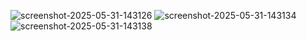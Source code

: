 ![screenshot-2025-05-31-143126](https://github.com/user-attachments/assets/710a0a7d-18c0-48f4-98e3-622bc3af96d1)
![screenshot-2025-05-31-143134](https://github.com/user-attachments/assets/ae59a249-2907-4ba2-80d6-c91c0ff834f7)
![screenshot-2025-05-31-143138](https://github.com/user-attachments/assets/211cc17f-2f35-45ca-a03c-21455b91f070)
